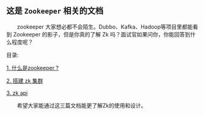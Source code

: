 ## 这是 `Zookeeper` 相关的文档

&ensp;&ensp;&ensp;&ensp;zookeeper 大家想必都不会陌生。Dubbo、Kafka、Hadoop等项目里都能看到 Zookeeper 的影子，但是你真的了解 Zk 吗？面试官如果问你，你能回答到什么程度呢？

目录:

[1. 什么是zookeeper ?](./docs/what_is_zookeeper.md)

[2. 搭建 zk 集群](./docs/zookeeper_cluster.md)

[3. zk api](./docs/zk_api.md)

  
&ensp;&ensp;&ensp;&ensp;希望大家能通过这三篇文档能更了解Zk的使用和设计。